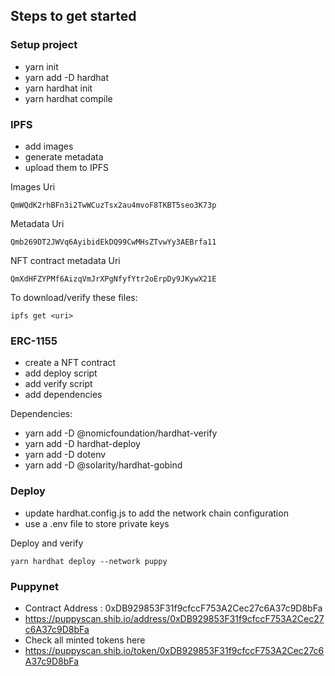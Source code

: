 ## Steps to get started

### Setup project

- yarn init
- yarn add -D hardhat
- yarn hardhat init
- yarn hardhat compile

### IPFS

- add images
- generate metadata
- upload them to IPFS

Images Uri

```
QmWQdK2rhBFn3i2TwWCuzTsx2au4mvoF8TKBT5seo3K73p
```

Metadata Uri

```
Qmb269DT2JWVq6AyibidEkDQ99CwMHsZTvwYy3AEBrfa11
```

NFT contract metadata Uri

```
QmXdHFZYPMf6AizqVmJrXPgNfyfYtr2oErpDy9JKywX21E
```

To download/verify these files:

```
ipfs get <uri>
```

### ERC-1155

- create a NFT contract
- add deploy script
- add verify script
- add dependencies

Dependencies:

- yarn add -D @nomicfoundation/hardhat-verify
- yarn add -D hardhat-deploy
- yarn add -D dotenv
- yarn add -D @solarity/hardhat-gobind

### Deploy

- update hardhat.config.js to add the network chain configuration
- use a .env file to store private keys

Deploy and verify

```
yarn hardhat deploy --network puppy
```

### Puppynet

- Contract Address : 0xDB929853F31f9cfccF753A2Cec27c6A37c9D8bFa
- https://puppyscan.shib.io/address/0xDB929853F31f9cfccF753A2Cec27c6A37c9D8bFa
- Check all minted tokens here
- https://puppyscan.shib.io/token/0xDB929853F31f9cfccF753A2Cec27c6A37c9D8bFa
